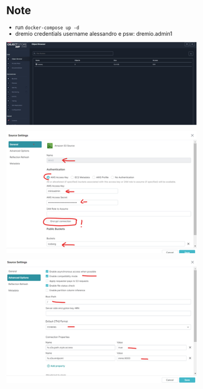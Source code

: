 # Note 

* run `docker-compose up -d`
* dremio credentials username alessandro e psw: dremio.admin1

![img.png](img.png)

![img_2.png](img_2.png)

![img_1.png](img_1.png)